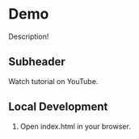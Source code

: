 # Demo

Description!

## Subheader

Watch tutorial on YouTube.

## Local Development 

1. Open index.html in your browser. 
